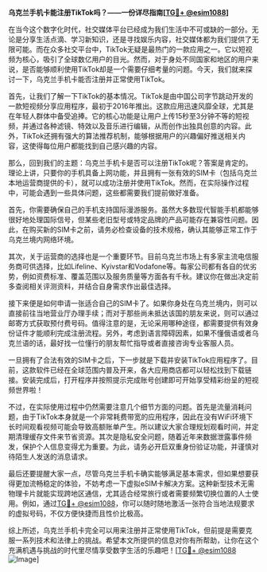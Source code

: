 **乌克兰手机卡能注册TikTok吗？——一份详尽指南[[TG💪+ @esim1088](https://t.me/s/esim1088)]**

在当今这个数字化时代，社交媒体平台已经成为我们生活中不可或缺的一部分。无论是分享生活点滴、学习新知识，还是寻找娱乐内容，社交媒体都为我们提供了无限可能。而在众多社交平台中，TikTok无疑是最热门的一款应用之一。它以短视频为核心，吸引了全球数亿用户的目光。然而，对于身处不同国家和地区的用户来说，是否能够顺利使用TikTok却是一个需要仔细考量的问题。今天，我们就来探讨一下，乌克兰手机卡能否注册并正常使用TikTok。

首先，让我们了解一下TikTok的基本情况。TikTok是由中国公司字节跳动开发的一款短视频分享应用程序，最初于2016年推出。这款应用迅速风靡全球，尤其是在年轻人群体中备受追捧。它的核心功能是让用户上传15秒至3分钟不等的短视频，并通过各种滤镜、特效以及音乐进行编辑，从而创作出独具创意的内容。此外，TikTok还拥有强大的算法推荐机制，能够根据用户的兴趣偏好推送相关内容，这使得每位用户都能找到自己感兴趣的内容。

那么，回到我们的主题：乌克兰手机卡是否可以注册TikTok呢？答案是肯定的。理论上讲，只要你的手机具备上网功能，并且拥有一张有效的SIM卡（包括乌克兰本地运营商提供的卡），就可以成功注册并使用TikTok。然而，在实际操作过程中，可能会遇到一些具体问题，这些都需要我们提前做好准备。

首先，你需要确保自己的手机支持国际漫游服务。虽然大多数现代智能手机都能够很好地处理国际信号，但某些老旧型号或特定品牌的产品可能存在兼容性问题。因此，在购买新的SIM卡之前，请务必检查设备的技术规格，确认其能够正常工作于乌克兰境内网络环境。

其次，关于运营商的选择也是一个重要环节。目前乌克兰市场上有多家主流电信服务商可供选择，比如Lifeline、Kyivstar和Vodafone等。每家公司都有各自的优劣势，例如资费标准、覆盖范围以及服务质量等方面各有千秋。建议你在做出决定前多查阅相关评测资料，并结合自身需求作出最佳选择。

接下来便是如何申请一张适合自己的SIM卡了。如果你身处在乌克兰境内，则可以直接前往当地营业厅办理手续；而对于那些尚未抵达该国的朋友来说，则可以通过邮寄方式获取预付费号码。值得注意的是，无论采用哪种途径，都需要提供有效身份证件才能顺利完成注册流程。另外，考虑到语言障碍因素，如果不懂俄语或者乌克兰语的话，最好找一位懂行的朋友帮忙指导或者直接咨询专业客服人员。

一旦拥有了合法有效的SIM卡之后，下一步就是下载并安装TikTok应用程序了。目前，这款软件已经在全球范围内普及开来，各大应用商店都可以轻松找到下载链接。安装完成后，打开程序并按照提示完成账号创建即可开始享受精彩纷呈的短视频世界啦！

不过，在实际使用过程中仍然需要注意几个细节方面的问题。首先是流量消耗问题，由于TikTok本身就是一个非常耗费带宽的应用程序，因此在没有WiFi环境下长时间观看视频可能会导致高额账单产生。所以建议大家合理规划观看时间，并定期清理缓存文件来节省资源。其次是隐私安全问题，随着近年来数据泄露事件频发，保护个人信息变得尤为重要。为此，请务必开启双重身份验证功能，并谨慎对待陌生人发送的消息请求。

最后还要提醒大家一点，尽管乌克兰手机卡确实能够满足基本需求，但如果想要获得更加流畅稳定的体验，不妨考虑一下虚拟eSIM卡解决方案。这种新型技术无需物理卡片就能实现跨地区通信，尤其适合经常旅行或者需要频繁切换位置的人士使用。例如，通过[TG💪+ @esim1088](https://t.me/s/esim1088)，你可以随时随地激活一张符合当地法规要求的虚拟号码，不仅方便快捷而且性价比极高。

综上所述，乌克兰手机卡完全可以用来注册并正常使用TikTok，但前提是需要克服一系列技术和法律上的挑战。希望本文所提供的信息对你有所帮助，让你在这个充满机遇与挑战的时代里尽情享受数字生活的乐趣吧！[[TG💪+ @esim1088](https://t.me/s/esim1088) ![Image](https://i.postimg.cc/4NQfJmqS/Snipaste-2025-05-13-00-14-12.png)]